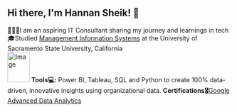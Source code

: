 ## Hi there, I'm Hannan Sheik! 🍵

👩🏽‍💻I am an aspiring IT Consultant sharing my journey and learnings in tech <br/>
🎓Studied [Management Information Systems](https://catalog.csus.edu/colleges/business-administration/information-systems-and-business-analytics/bs-in-business-administration-management-information-systems/) at the University of Sacramento State University, California  <br/>
<img width="50" height="68" alt="Image" src="https://github.com/user-attachments/assets/d1f1323d-96f2-4235-b73c-b0d46509156e" /> **Tools💻:** Power BI, Tableau, SQL and Python to create 100% data-driven, innovative insights using organizational data.                                                                                **Certifications🎖️**[Google Advanced Data Analytics](https://www.coursera.org/professional-certificates/google-advanced-data-analytics?#courses)
